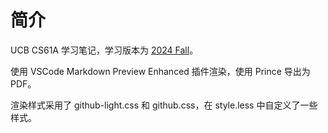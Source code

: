 # 简介

UCB CS61A 学习笔记，学习版本为 [2024 Fall](https://insideempire.github.io/CS61A-Website-Archive/)。

使用 VSCode Markdown Preview Enhanced 插件渲染，使用 Prince 导出为 PDF。

渲染样式采用了 github-light.css 和 github.css，在 style.less 中自定义了一些样式。